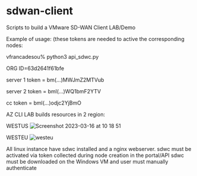 # sdwan-client

Scripts to build a VMware SD-WAN Client LAB/Demo

Example of usage: (these tokens are needed to active the corresponding nodes:

vfrancadesou% python3 api_sdwc.py

ORG ID=63d2641f61bfe

server 1 token = bm(...)MWJmZ2MTVub

server 2 token = bml(...)WQ1bmF2YTV

cc token       = bml(...)odjc2YjBmO

AZ CLI LAB builds resources in 2 region:

WESTUS
![Screenshot 2023-03-16 at 10 18 51](https://user-images.githubusercontent.com/76786046/225572100-2e42582d-5f5d-45ba-8041-2526483cd533.png)


WESTEU
![westeu](https://user-images.githubusercontent.com/76786046/225592294-579bcf5b-974c-417f-9051-383ac97332d0.png)


All linux instance have sdwc installed and a nginx webserver.
  sdwc must be activated via token collected during node creation in the portal/API 
sdwc must be downloaded on the Windows VM and user must manually authenticate
